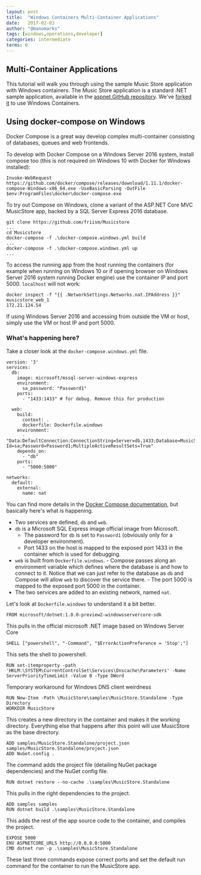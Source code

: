 ```yaml
---
layout: post
title:  "Windows Containers Multi-Container Applications"
date:   2017-02-03
author: "@manomarks"
tags: [windows,operations,developer]
categories: intermediate
terms: 0
---
```


## Multi-Container Applications

This tutorial will walk you through using the sample Music Store application with Windows containers. The Music Store application is a standard .NET sample application, available in the [aspnet GitHub repository](https://github.com/aspnet/MusicStore "Music Store application"). We've [forked it](https://github.com/friism/MusicStore "link to forked version of Music Store App") to use Windows Containers.

## Using docker-compose on Windows
Docker Compose is a great way develop complex multi-container consisting of databases, queues and web frontends.

To develop with Docker Compose on a Windows Server 2016 system, install compose too (this is not required on Windows 10 with Docker for Windows installed):

```
Invoke-WebRequest https://github.com/docker/compose/releases/download/1.11.1/docker-compose-Windows-x86_64.exe -UseBasicParsing -OutFile $env:ProgramFiles\docker\docker-compose.exe
```

To try out Compose on Windows, clone a variant of the ASP.NET Core MVC MusicStore app, backed by a SQL Server Express 2016 database.

```
git clone https://github.com/friism/Musicstore
...
cd Musicstore
docker-compose -f .\docker-compose.windows.yml build
...
docker-compose -f .\docker-compose.windows.yml up
...
```

To access the running app from the host running the containers (for example when running on Windows 10 or if opening browser on Windows Server 2016 system running Docker engine) use the container IP and port 5000. `localhost` will not work:

```
docker inspect -f "{{ .NetworkSettings.Networks.nat.IPAddress }}" musicstore_web_1
172.21.124.54
```

If using Windows Server 2016 and accessing from outside the VM or host, simply use the VM or host IP and port 5000.

### What's happening here?
Take a closer look at the `docker-compose.windows.yml` file.

```
version: '3'
services:
  db:
    image: microsoft/mssql-server-windows-express
    environment:
      sa_password: "Password1"
    ports:
      - "1433:1433" # for debug. Remove this for production

  web:
    build:
      context: .
      dockerfile: Dockerfile.windows
    environment:
      - "Data:DefaultConnection:ConnectionString=Server=db,1433;Database=MusicStore;User Id=sa;Password=Password1;MultipleActiveResultSets=True"
    depends_on:
      - "db"
    ports:
      - "5000:5000"

networks:
  default:
    external:
      name: nat
```

You can find more details in the [Docker Compose documentation](https://docs.docker.com/compose/ "Docker Compose documentation"), but basically here's what is happening.
  - Two services are defined, `db` and `web`.
  - `db` is a Microsoft SQL Express image official image from Microsoft.
    - The password for `db` is set to `Password1` (obviously only for a developer environment).
    - Port 1433 on the host is mapped to the exposed port 1433 in the container which is used for debugging.
  -  `web` is built from `Dockerfile.windows`. 
    - Compose passes along an environment variable which defines where the database is and how to connect to it. Notice that we can just refer to the database as `db` and Compose will allow `web` to discover the service there.
    - The port 5000 is mapped to the exposed port 5000 in the container.
  - The two services are added to an existing network, named `nat`.

Let's look at `Dockerfile.windows` to understand it a bit better.

```
FROM microsoft/dotnet:1.0.0-preview2-windowsservercore-sdk
```
This pulls in the official microsoft .NET image based on Windows Server Core
```
SHELL ["powershell", "-Command", "$ErrorActionPreference = 'Stop';"]
```
This sets the shell to powershell.
```
RUN set-itemproperty -path 'HKLM:\SYSTEM\CurrentControlSet\Services\Dnscache\Parameters' -Name ServerPriorityTimeLimit -Value 0 -Type DWord
```
Temporary workaround for Windows DNS client weirdness
```
RUN New-Item -Path \MusicStore\samples\MusicStore.Standalone -Type Directory
WORKDIR MusicStore
```
This creates a new directory in the container and makes it the working directory. Everything else that happens after this point will use MusicStore as the base directory.
```
ADD samples/MusicStore.Standalone/project.json samples/MusicStore.Standalone/project.json
ADD NuGet.config .
```
The command adds the project file (detailing NuGet package dependencies) and the NuGet config file.
```
RUN dotnet restore --no-cache .\samples\MusicStore.Standalone
```
This pulls in the right dependencies to the project.

```
ADD samples samples
RUN dotnet build .\samples\MusicStore.Standalone
```
This adds the rest of the app source code to the container, and compiles the project.
```
EXPOSE 5000
ENV ASPNETCORE_URLS http://0.0.0.0:5000
CMD dotnet run -p .\samples\MusicStore.Standalone
```
These last three commands expose correct ports and set the default run command for the container to run the MusicStore app.
